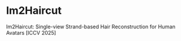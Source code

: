 # Im2Haircut
Im2Haircut: Single-view Strand-based Hair Reconstruction for Human Avatars [ICCV 2025]
